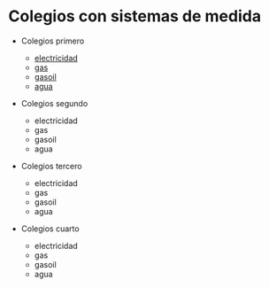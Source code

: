 # Colegios con sistemas de medida

* Colegios primero
    * [electricidad](http://91.121.222.125/emoncms/dashboard/view?id=25)
    * [gas](http://91.121.222.125/emoncms/dashboard/view?id=25)
    * [gasoil](http://91.121.222.125/emoncms/dashboard/view?id=25)
    * [agua](http://91.121.222.125/emoncms/dashboard/view?id=25)

* Colegios segundo
    * electricidad 
    * gas
    * gasoil
    * agua

* Colegios tercero
    * electricidad 
    * gas
    * gasoil
    * agua

* Colegios cuarto
    * electricidad 
    * gas
    * gasoil
    * agua
    
